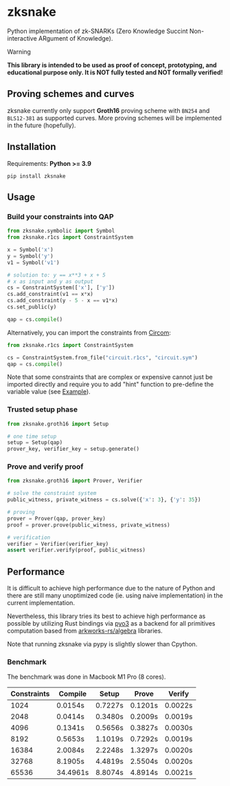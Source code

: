 # zksnake

Python implementation of zk-SNARKs (Zero Knowledge Succint Non-interactive ARgument of Knowledge).

<!-- prettier-ignore-start -->
> [!WARNING] 
**This library is intended to be used as proof of concept, prototyping, and educational purpose only. It is NOT fully tested and NOT formally verified!**
<!-- prettier-ignore-end -->

## Proving schemes and curves

zksnake currently only support **Groth16** proving scheme with `BN254` and `BLS12-381` as supported curves. More proving schemes will be implemented in the future (hopefully).

## Installation

Requirements: **Python >= 3.9**

```
pip install zksnake
```

## Usage

### Build your constraints into QAP

```python
from zksnake.symbolic import Symbol
from zksnake.r1cs import ConstraintSystem

x = Symbol('x')
y = Symbol('y')
v1 = Symbol('v1')

# solution to: y == x**3 + x + 5
# x as input and y as output
cs = ConstraintSystem(['x'], ['y'])
cs.add_constraint(v1 == x*x)
cs.add_constraint(y - 5 - x == v1*x)
cs.set_public(y)

qap = cs.compile()
```

Alternatively, you can import the constraints from [Circom](https://github.com/iden3/circom):

```python
from zksnake.r1cs import ConstraintSystem

cs = ConstraintSystem.from_file("circuit.r1cs", "circuit.sym")
qap = cs.compile()
```

Note that some constraints that are complex or expensive cannot just be imported directly and require you to add "hint" function to pre-define the variable value (see [Example](./examples/example_bitify_circom.py)).

### Trusted setup phase

```python
from zksnake.groth16 import Setup

# one time setup
setup = Setup(qap)
prover_key, verifier_key = setup.generate()
```

### Prove and verify proof

```python
from zksnake.groth16 import Prover, Verifier

# solve the constraint system
public_witness, private_witness = cs.solve({'x': 3}, {'y': 35})

# proving
prover = Prover(qap, prover_key)
proof = prover.prove(public_witness, private_witness)

# verification
verifier = Verifier(verifier_key)
assert verifier.verify(proof, public_witness)
```

## Performance

It is difficult to achieve high performance due to the nature of Python and there are still many unoptimized code (ie. using naive implementation) in the current implementation.

Nevertheless, this library tries its best to achieve high performance as possible by utilizing Rust bindings via [pyo3](https://github.com/PyO3/pyo3) as a backend for all primitives computation based from [arkworks-rs/algebra](https://github.com/arkworks-rs/algebra) libraries.

Note that running zksnake via pypy is slightly slower than Cpython.

### Benchmark

The benchmark was done in Macbook M1 Pro (8 cores).

| Constraints | Compile  | Setup   | Prove   | Verify  |
| ----------- | -------- | ------- | ------- | ------- |
| 1024        | 0.0154s  | 0.7227s | 0.1201s | 0.0022s |
| 2048        | 0.0414s  | 0.3480s | 0.2009s | 0.0019s |
| 4096        | 0.1341s  | 0.5656s | 0.3827s | 0.0030s |
| 8192        | 0.5653s  | 1.1019s | 0.7292s | 0.0019s |
| 16384       | 2.0084s  | 2.2248s | 1.3297s | 0.0020s |
| 32768       | 8.1905s  | 4.4819s | 2.5504s | 0.0020s |
| 65536       | 34.4961s | 8.8074s | 4.8914s | 0.0021s |
